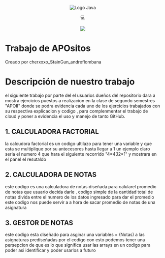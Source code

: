 <p align="center">
    <img src="https://imgur.com/a/Xlu692v" alt="Logo Java">
</p>

<p align="center">
    💻 
</p>

<p align="center">
    <img src="https://img.shields.io/badge/GitHub-%23121011.svg?style=for-the-badge&logo=github&logoColor=white">
</p>

# Trabajo de APOsitos 

Creado por cherxxxo_StainGun_andreflombana 

# Descripción de nuestro trabajo

el siguiente trabajo por parte del el usuarios dueños del repositorio dara a mostra ejercicios puestos a realizacion en la clase de segundo semestres "APOII" donde se podra evidencia cada uno de los ejercicios trabajados con su respectiva explicacion y codigo , para complenmentar el trabajo de cloud y poner a evidencia el uso y manejo de tanto GitHub.

## 1. CALCULADORA FACTORIAL

la calcudora factorial es un codigo ultilazo para tener una variable y que esta se multiplique por su antecesores hasta llegar a 1 un ejemplo claro seria el numero 4 que hara el siguiente recorrido "4=4*3*2*1" y mostrara en el panel el resutaldo



<!-- "

public class MenúConJOptionPane {

    public static void main(String[] args) {
        boolean quiereCalcularOtro = true;

        while (quiereCalcularOtro) {
            int numero = obtenerNumero();
            long factorial = calcularFactorial(numero);
            mostrarResultado(numero, factorial);

            String respuesta = JOptionPane.showInputDialog("¿Desea calcular otro factorial? (Sí/No)");
            if (!respuesta.equalsIgnoreCase("Sí")) {
                quiereCalcularOtro = false;
            }
        }
    }

    public static int obtenerNumero() {
        int numero = 0;
        boolean numeroValido = false;

        while (!numeroValido) {
            numero = Integer.parseInt(JOptionPane.showInputDialog("Ingrese un número entero positivo:"));
            if (numero > 0) {
                numeroValido = true;
            } else {
                JOptionPane.showMessageDialog(null, "Ingrese un número positivo.");
            }
        }

        return numero;
    }

    public static long calcularFactorial(int numero) {
        long factorial = 1;
        for (int i = 1; i <= numero; i++) {
            factorial *= i;
        }
        return factorial;
    }

    public static void mostrarResultado(int numero, long factorial) {
        JOptionPane.showMessageDialog(null, "El factorial de " + numero + " es " + factorial);
    }
}" -->

## 2. CALCULADORA DE NOTAS

este codigo es una calculadora de notas diseñada para calularel promedio de notas que usuario decida darle , codigo simple de la cantidad total de notas divida entre el numero de los datos ingresado para dar el promedio este codigo nos puede servir a a hora de sacar promedio de notas de una asignatura 


<!-- "

import javax.swing.JOptionPane;

public class CalculadoraNotas {
   public static void main(String[] args) {
       double cantidadNotas = Double.parseDouble(JOptionPane.showInputDialog("Ingrese el número de notas: "));
       double notas[] = new double[(int) cantidadNotas];

       for (int i = 0; i < cantidadNotas; i++) {
           notas[i] = Double.parseDouble(JOptionPane.showInputDialog("Ingrese la nota" + (i + 1) + ": "));
       }

       double notaMaxima = notas[0];
       double notaMinima = notas[0];
       double sumaNotas = 0;

       for (int i = 0; i < cantidadNotas; i++) {
           if (notas[i] > notaMaxima) {
               notaMaxima = notas[i];
           }
           if (notas[i] < notaMinima) {
               notaMinima = notas[i];
           }
           sumaNotas += notas[i];
       }

       double promedio = (double) sumaNotas / cantidadNotas;

       JOptionPane.showMessageDialog(null, "Nota Máxima: " + notaMaxima);
       JOptionPane.showMessageDialog(null, "Nota Mínima: " + notaMinima);
       JOptionPane.showMessageDialog(null, "Promedio de Notas: " + promedio);
   }
} -->

## 3. GESTOR DE NOTAS

este codigo esta diseñado para asginar una variables = (Notas) a las asignaturas prediseñadas por el codigo con esto podemos tener una persepcion de que es lo que significa usar las arrays en un codigo para poder asi identificar y poder usarlos a futuro

<!-- GESTOR DE NOTAS

import javax.swing.JOptionPane;

public class GestorDeAsignaturas {
    public static void main(String[] args) {
    	
        String[] asignaturas = {"APO", "CÁLCULO", "ÁLGEBRA", "CLOUD", "DELITOS"};
        double[] notas = new double[5]; 

        for (int i = 0; i < asignaturas.length; i++) {
            try {
                double nota = Double.parseDouble(JOptionPane.showInputDialog(null, "Ingrese la nota para " + asignaturas[i] + ": ", "Gestor De Asignaturas", JOptionPane.QUESTION_MESSAGE));
                notas[i] = nota;
            } catch (Exception e) {
                JOptionPane.showMessageDialog(null, "Por favor, ingrese una nota válida para " + asignaturas[i], "Error", JOptionPane.ERROR_MESSAGE);
                i--;
            }
        }

        String resultado = "Notas de asignaturas:\n";
        for (int i = 0; i < asignaturas.length; i++) {	
            resultado += asignaturas[i] + ": " + notas[i] + "\n";
        }

        JOptionPane.showMessageDialog(null, resultado, "Resultados", JOptionPane.QUESTION_MESSAGE);
    }
} -->
